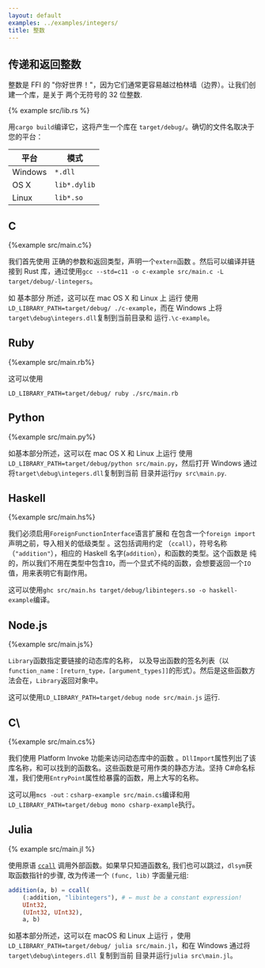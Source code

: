 ```yaml
---
layout: default
examples: ../examples/integers/
title: 整数
---
```


## 传递和返回整数

整数是 FFI 的 "你好世界！"，因为它们通常更容易越过柏林墙（边界）。让我们创建一个库，是关于
两个无符号的 32 位整数.

{% example src/lib.rs %}

用`cargo build`编译它，这将产生一个库在
`target/debug/`。确切的文件名取决于您的平台：

| 平台    | 模式         |
| ------- | ------------ |
| Windows | `*.dll`      |
| OS X    | `lib*.dylib` |
| Linux   | `lib*.so`    |

## C

{%example src/main.c%}

我们首先使用 正确的参数和返回类型，声明一个`extern`函数
。然后可以编译并链接到 Rust 库，通过使用`gcc --std=c11 -o c-example src/main.c -L target/debug/-lintegers`。

如 基本部分 所述，这可以在 mac OS X 和 Linux 上 运行
使用 `LD_LIBRARY_PATH=target/debug/ ./c-example`，而在 Windows 上将`target\debug\integers.dll`复制到当前目录和
运行`.\c-example`。

## Ruby

{%example src/main.rb%}

这可以使用

`LD_LIBRARY_PATH=target/debug/ ruby ./src/main.rb`

## Python

{%example src/main.py%}

如基本部分所述，这可以在 mac OS X 和 Linux 上运行
使用`LD_LIBRARY_PATH=target/debug/python src/main.py`，然后打开
Windows 通过将`target\debug\integers.dll`复制到当前
目录并运行`py src\main.py`.

## Haskell

{%example src/main.hs%}

我们必须启用`ForeignFunctionInterface`语言扩展和
在包含一个`foreign import`声明之前，导入相关的低级类型
。这包括调用约定
（`ccall`），符号名称（`"addition"`），相应的 Haskell
名字(`addition`），和函数的类型。这个函数是
纯的，所以我们不用在类型中包含`IO`，而一个显式不纯的函数，会想要返回一个`IO`值，用来表明它有副作用。

这可以使用`ghc src/main.hs target/debug/libintegers.so -o haskell-example`编译。

## Node.js

{%example src/main.js%}

`Library`函数指定要链接的动态库的名称，
以及导出函数的签名列表（以
`function_name：[return_type，[argument_types]]`的形式）。然后是这些函数方法会在，`Library`返回对象中。

这可以使用`LD_LIBRARY_PATH=target/debug node src/main.js`
运行.

## C\

{%example src/main.cs%}

我们使用 Platform Invoke 功能来访问动态库中的函数
。`DllImport`属性列出了该库名称，和可以找到的函数名。这些函数是可用作类的静态方法。坚持 C#命名标准，我们使用`EntryPoint`属性给暴露的函数，用上大写的名称。

这可以用`mcs -out：csharp-example src/main.cs`编译和用`LD_LIBRARY_PATH=target/debug mono csharp-example`执行。

## Julia

{% example src/main.jl %}

使用原语 [`ccall`][ccall] 调用外部函数。如果早只知道函数名, 我们也可以跳过，`dlsym`获取函数指针的步骤, 改为传递一个
`(func, lib)` 字面量元组:

```julia
addition(a, b) = ccall(
    (:addition, "libintegers"), # ← must be a constant expression!
    UInt32,
    (UInt32, UInt32),
    a, b)
```

如基本部分所述，这可以在 macOS 和 Linux 上运行
，使用 `LD_LIBRARY_PATH=target/debug/ julia src/main.jl`，和在 Windows 通过将`target\debug\integers.dll` 复制到当前
目录并运行`julia src\main.jl`。

[ccall]: https://docs.julialang.org/en/v1/base/c/#ccall
